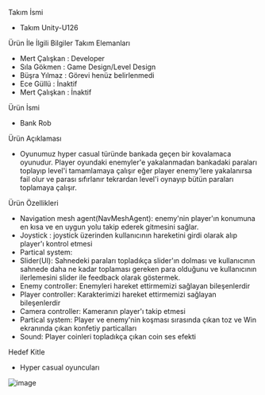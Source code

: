 
Takım İsmi
* Takım Unity-U126

Ürün İle İlgili Bilgiler
Takım Elemanları
* Mert Çalışkan : Developer
* Sıla Gökmen : Game Design/Level Design
* Büşra Yılmaz : Görevi henüz belirlenmedi
* Ece Güllü : İnaktif
* Mert Çalışkan : İnaktif

Ürün İsmi
* Bank Rob


Ürün Açıklaması
* Oyunumuz hyper casual türünde bankada geçen bir kovalamaca oyunudur. Player oyundaki enemyler'e yakalanmadan bankadaki paraları toplayıp level'i tamamlamaya çalışır eğer player enemy'lere yakalanırsa fail olur ve parası sıfırlanır tekrardan level'i oynayıp bütün paraları toplamaya çalışır.


Ürün Özellikleri
* Navigation mesh agent(NavMeshAgent): enemy'nin player'ın konumuna en kısa ve en uygun yolu takip ederek gitmesini sağlar.
* Joystick : joystick üzerinden kullanıcının hareketini girdi olarak alıp player'ı kontrol etmesi 
* Partical system:
* Slider(UI): Sahnedeki paraları topladıkça slider'ın dolması ve kullanıcının sahnede daha ne kadar toplaması gereken para olduğunu ve kullanıcının ilerlemesini slider ile feedback olarak göstermek. 
* Enemy controller: Enemyleri hareket ettirmemizi sağlayan bileşenlerdir
* Player controller: Karakterimizi hareket ettirmemizi sağlayan bileşenlerdir
* Camera controller: Kameranın player'ı takip etmesi 
* Partical system: Player ve enemy'nin koşması sırasında çıkan toz ve Win ekranında çıkan konfetiy particalları
* Sound: Player coinleri topladıkça çıkan coin ses efekti

Hedef Kitle
* Hyper casual oyuncuları



![image](https://github.com/U-126/Takim_Gorevleri/assets/136385361/44fb6ad4-941b-4c3c-9449-1dd70a195b31)
